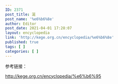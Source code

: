 ```yaml
---
ID: 2371
post_title: 涎
post_name: '%e6%b6%8e'
author: Editor
post_date: 2021-04-01 17:28:07
layout: encyclopedia
link: 'http://kege.org.cn/encyclopedia/%e6%b6%8e'
published: true
tags: [ ]
categories: [ ]
---
```

参考链接：

http://kege.org.cn/encyclopedia/%e6%b6%95